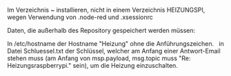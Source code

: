 Im Verzeichnis ~ installieren, nicht in einem Verzeichnis HEIZUNGSPI, wegen Verwendung von .node-red und .xsessionrc

Daten, die außerhalb des Repository gespeichert werden müssen: 
  
  In /etc/hostname der Hostname "Heizung" ohne die Anführungszeichen.
  
  in Datei Schluessel.txt der Schlüssel, welcher am Anfang einer Antwort-Email stehen muss (am Anfang von msp.payload, msg.topic muss "Re: Heizungsraspberrypi." sein), um die Heizung einzuschalten.

